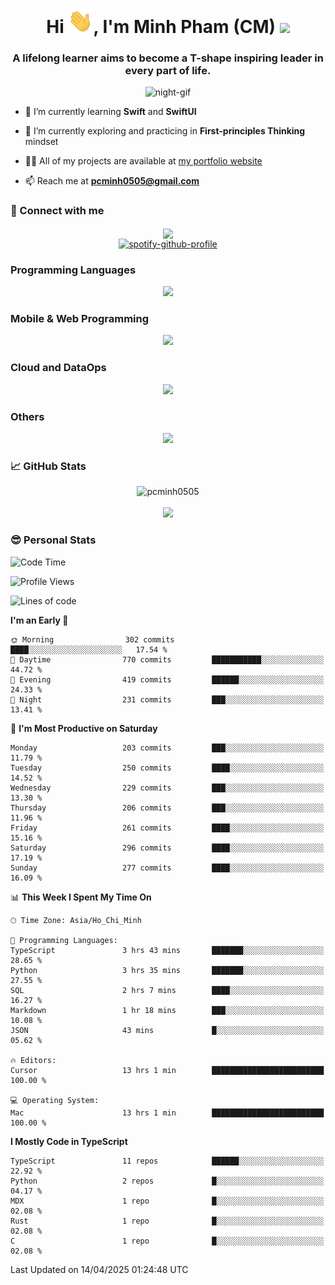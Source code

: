 <h1 align="center">Hi <img src="https://raw.githubusercontent.com/ABSphreak/ABSphreak/master/gifs/Hi.gif" width="40px" />, I'm Minh Pham (CM) <img src="https://media.giphy.com/media/1ynCEtlgMPAeNAqdnu/giphy.gif" width="20px" /> </h1>
<h3 align="center">A lifelong learner aims to become a T-shape inspiring leader in every part of life.</h3>

<p align="center">
  <img src="https://media.giphy.com/media/xUA7bdpLxQhsSQdyog/giphy.gif" alt="night-gif" height="200em"/>
</p>

- 🌱 I’m currently learning **Swift** and **SwiftUI**

- 🔭 I’m currently exploring and practicing in **First-principles Thinking** mindset

- 👨‍💻 All of my projects are available at [my portfolio website](https://pcminh0505.vercel.app/)

- 📫 Reach me at **pcminh0505@gmail.com**


<h3 align="left">🧬 Connect with me</h3>
<p align="center">
<a href="https://linkedin.com/in/pcminh0505" target="blank"><img align="center" src="https://img.shields.io/badge/linkedin-%230077B5.svg?style=for-the-badge&logo=linkedin&logoColor=white" /></a>
<br/>
<a href="https://spotify-github-profile.kittinanx.com/api/view?uid=217d5ndg2rakxarcnspwomj7q&redirect=true">
  <img height="350em" src="https://spotify-github-profile.kittinanx.com/api/view?uid=217d5ndg2rakxarcnspwomj7q&cover_image=true&theme=default&bar_color_cover=true" alt="spotify-github-profile" />
</a>
</p>

<h3 align="left">Programming Languages</h3>
<p align="center">
  <a href="https://skillicons.dev">
    <img src="https://skillicons.dev/icons?i=py,ts,go,rust,java,swift,dart,solidity,cpp" />
  </a>
</p>

<h3 align="left">Mobile & Web Programming</h3>
<p align="center">
  <a href="https://skillicons.dev">
    <img src="https://skillicons.dev/icons?i=react,nextjs,flutter,graphql,fastapi,nodejs,spring,postgres,mongodb" />
  </a>
</p>

<h3 align="left">Cloud and DataOps</h3>
<p align="center">
  <a href="https://skillicons.dev">
     <img src="https://skillicons.dev/icons?i=aws,firebase,gcp,supabase,vercel,docker,kafka,redis,cassandra" />
  </a>
</p>

<h3 align="left">Others</h3>
<p align="center">
  <a href="https://skillicons.dev">
    <img src="https://skillicons.dev/icons?i=apple,anaconda,vscode,figma,postman,notion,obsidian" />
  </a>
</p>

<h3 align="left">📈 GitHub Stats</h3>

<p align="center">
<img height="180em" src="https://github-readme-stats.vercel.app/api?username=pcminh0505&count_private=true&show_icons=true&include_all_commits=true&theme=ayu-mirage&show_icons=true&locale=en" alt="pcminh0505" />
<br/><br/>
<img src="https://github-profile-trophy.vercel.app/?username=pcminh0505&theme=onedark&rank=SECRET,SSS,SS,S,AAA,AA,A&column=3" />
</p>

<h3 align="left">😎 Personal Stats</h3>

<!--START_SECTION:waka-->
![Code Time](http://img.shields.io/badge/Code%20Time-1%2C670%20hrs%2058%20mins-blue)

![Profile Views](http://img.shields.io/badge/Profile%20Views-0-blue)

![Lines of code](https://img.shields.io/badge/From%20Hello%20World%20I%27ve%20Written-15.8%20million%20lines%20of%20code-blue)

**I'm an Early 🐤** 

```text
🌞 Morning                302 commits         ████░░░░░░░░░░░░░░░░░░░░░   17.54 % 
🌆 Daytime                770 commits         ███████████░░░░░░░░░░░░░░   44.72 % 
🌃 Evening                419 commits         ██████░░░░░░░░░░░░░░░░░░░   24.33 % 
🌙 Night                  231 commits         ███░░░░░░░░░░░░░░░░░░░░░░   13.41 % 
```
📅 **I'm Most Productive on Saturday** 

```text
Monday                   203 commits         ███░░░░░░░░░░░░░░░░░░░░░░   11.79 % 
Tuesday                  250 commits         ████░░░░░░░░░░░░░░░░░░░░░   14.52 % 
Wednesday                229 commits         ███░░░░░░░░░░░░░░░░░░░░░░   13.30 % 
Thursday                 206 commits         ███░░░░░░░░░░░░░░░░░░░░░░   11.96 % 
Friday                   261 commits         ████░░░░░░░░░░░░░░░░░░░░░   15.16 % 
Saturday                 296 commits         ████░░░░░░░░░░░░░░░░░░░░░   17.19 % 
Sunday                   277 commits         ████░░░░░░░░░░░░░░░░░░░░░   16.09 % 
```


📊 **This Week I Spent My Time On** 

```text
🕑︎ Time Zone: Asia/Ho_Chi_Minh

💬 Programming Languages: 
TypeScript               3 hrs 43 mins       ███████░░░░░░░░░░░░░░░░░░   28.65 % 
Python                   3 hrs 35 mins       ███████░░░░░░░░░░░░░░░░░░   27.55 % 
SQL                      2 hrs 7 mins        ████░░░░░░░░░░░░░░░░░░░░░   16.27 % 
Markdown                 1 hr 18 mins        ███░░░░░░░░░░░░░░░░░░░░░░   10.08 % 
JSON                     43 mins             █░░░░░░░░░░░░░░░░░░░░░░░░   05.62 % 

🔥 Editors: 
Cursor                   13 hrs 1 min        █████████████████████████   100.00 % 

💻 Operating System: 
Mac                      13 hrs 1 min        █████████████████████████   100.00 % 
```

**I Mostly Code in TypeScript** 

```text
TypeScript               11 repos            ██████░░░░░░░░░░░░░░░░░░░   22.92 % 
Python                   2 repos             █░░░░░░░░░░░░░░░░░░░░░░░░   04.17 % 
MDX                      1 repo              █░░░░░░░░░░░░░░░░░░░░░░░░   02.08 % 
Rust                     1 repo              █░░░░░░░░░░░░░░░░░░░░░░░░   02.08 % 
C                        1 repo              █░░░░░░░░░░░░░░░░░░░░░░░░   02.08 % 
```




 Last Updated on 14/04/2025 01:24:48 UTC
<!--END_SECTION:waka-->

